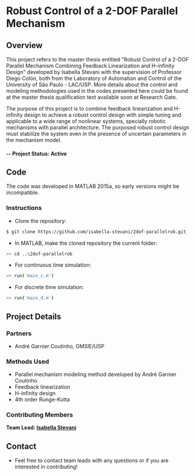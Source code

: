 # Robust Control of a 2-DOF Parallel Mechanism

## Overview

This project refers to the master thesis entitled "Robust Control of a 2-DOF Parallel Mechanism Combining Feedback Linearization and H-infinity Design" developed by Isabella Stevani with the supervision of Professor Diego Colón, both from the Laboratory of Automation and Control of the University of São Paulo - LAC/USP. More details about the control and modeling methodologies used in the codes presented here could be found at the master thesis qualification text available soon at Research Gate.

The purpose of this project is to combine feedback linearization and H-infinity design to achieve a robust control design with simple tuning and applicable to a wide range of nonlinear systems, specially robotic mechanisms with parallel architecture. The purposed robust control design must stabilize the system even in the presence of uncertain parameters in the mechanism model.

#### -- Project Status: Active

## Code

The code was developed in MATLAB 2015a, so early versions might be incompatible.

### Instructions

- Clone the repository:
```sh
$ git clone https://github.com/isabella-stevani/2dof-parallelrob.git
```

- In MATLAB, make the cloned repository the current folder:
```sh
>> cd ..\2dof-parallelrob
```

- For continuous time simulation:
```sh
>> run('main_c.m')
```

- For discrete time simulation:
```sh
>> run('main_d.m')
```

## Project Details

### Partners
* André Garnier Coutinho, GMSIE/USP

### Methods Used
* Parallel mechanism modeling method developed by André Garnier Coutinho
* Feedback linearization
* H-infinity design
* 4th order Runge-Kutta

### Contributing Members

**Team Lead: [Isabella Stevani](https://github.com/isabella-stevani)**

## Contact
* Feel free to contact team leads with any questions or if you are interested in contributing!
